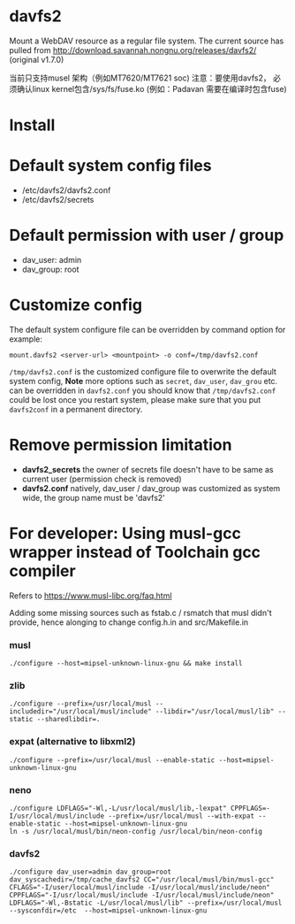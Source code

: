# davfs2
Mount a WebDAV resource as a regular file system.
The current source has pulled from http://download.savannah.nongnu.org/releases/davfs2/ (original v1.7.0)

当前只支持musel 架构（例如MT7620/MT7621 soc)
注意：要使用davfs2， 必须确认linux kernel包含/sys/fs/fuse.ko (例如：Padavan 需要在编译时包含fuse)

# Install

# Default system config files
- /etc/davfs2/davfs2.conf
- /etc/davfs2/secrets

# Default permission with user / group
- dav_user: admin
- dav_group: root

# Customize config
The default system configure file can be overridden by command option for example:
```
mount.davfs2 <server-url> <mountpoint> -o conf=/tmp/davfs2.conf
```
`/tmp/davfs2.conf` is the customized configure file to overwrite the default system config,
**Note** more options such as `secret`, `dav_user`, `dav_grou` etc. can be overridden in `davfs2.conf`
      you should know that `/tmp/davfs2.conf` could be lost once you restart system, please make sure that you put `davfs2conf` in a permanent directory.

# Remove permission limitation 
- **davfs2_secrets** the owner of secrets file doesn't have to be same as current user (permission check is removed)
- **davfs2.conf**  natively, dav_user / dav_group was customized as system wide, the group name must be 'davfs2' 

# For developer: Using musl-gcc wrapper instead of Toolchain gcc compiler
Refers to https://www.musl-libc.org/faq.html

Adding some missing sources such as fstab.c / rsmatch that musl didn't provide,
hence alonging to change config.h.in and src/Makefile.in

### musl
```
./configure --host=mipsel-unknown-linux-gnu && make install
```

### zlib
```
./configure --prefix=/usr/local/musl --includedir="/usr/local/musl/include" --libdir="/usr/local/musl/lib" --static --sharedlibdir=.
```

### expat (alternative to libxml2)
```
./configure --prefix=/usr/local/musl --enable-static --host=mipsel-unknown-linux-gnu
```

### neno
```
./configure LDFLAGS="-Wl,-L/usr/local/musl/lib,-lexpat" CPPFLAGS=-I/usr/local/musl/include --prefix=/usr/local/musl --with-expat --enable-static --host=mipsel-unknown-linux-gnu
ln -s /usr/local/musl/bin/neon-config /usr/local/bin/neon-config
```

### davfs2
```
./configure dav_user=admin dav_group=root dav_syscachedir=/tmp/cache_davfs2 CC="/usr/local/musl/bin/musl-gcc" CFLAGS="-I/user/local/musl/include -I/usr/local/musl/include/neon" CPPFLAGS="-I/usr/local/musl/include -I/usr/local/musl/include/neon" LDFLAGS="-Wl,-Bstatic -L/usr/local/musl/lib" --prefix=/usr/local/musl --sysconfdir=/etc  --host=mipsel-unknown-linux-gnu
```
